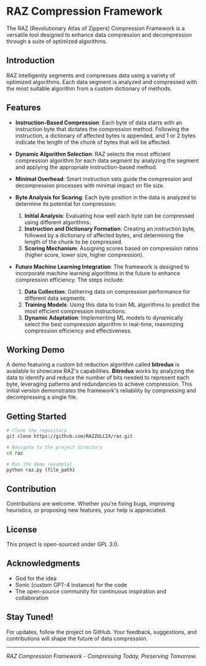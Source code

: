 # RAZ Compression Framework

The RAZ (Revolutionary Atlas of Zippers) Compression Framework is a versatile tool designed to enhance data compression and decompression through a suite of optimized algorithms.

## Introduction

RAZ intelligently segments and compresses data using a variety of optimized algorithms. Each data segment is analyzed and compressed with the most suitable algorithm from a custom dictionary of methods.

## Features

- **Instruction-Based Compression**: Each byte of data starts with an instruction byte that dictates the compression method. Following the instruction, a dictionary of affected bytes is appended, and 1 or 2 bytes indicate the length of the chunk of bytes that will be affected.

- **Dynamic Algorithm Selection**: RAZ selects the most efficient compression algorithm for each data segment by analyzing the segment and applying the appropriate instruction-based method.

- **Minimal Overhead**: Smart instruction sets guide the compression and decompression processes with minimal impact on file size.

- **Byte Analysis for Scoring**: Each byte position in the data is analyzed to determine its potential for compression:
  1. **Initial Analysis**: Evaluating how well each byte can be compressed using different algorithms.
  2. **Instruction and Dictionary Formation**: Creating an instruction byte, followed by a dictionary of affected bytes, and determining the length of the chunk to be compressed.
  3. **Scoring Mechanism**: Assigning scores based on compression ratios (higher score, lower size, higher compression).

- **Future Machine Learning Integration**: The framework is designed to incorporate machine learning algorithms in the future to enhance compression efficiency. The steps include:
  1. **Data Collection**: Gathering data on compression performance for different data segments.
  2. **Training Models**: Using this data to train ML algorithms to predict the most efficient compression instructions.
  3. **Dynamic Adaptation**: Implementing ML models to dynamically select the best compression algorithm in real-time, maximizing compression efficiency and effectiveness.

## Working Demo

A demo featuring a custom bit reduction algorithm called **bitredux** is available to showcase RAZ's capabilities. **Bitredux** works by analyzing the data to identify and reduce the number of bits needed to represent each byte, leveraging patterns and redundancies to achieve compression. This initial version demonstrates the framework's reliability by compressing and decompressing a single file.

## Getting Started

```bash
# Clone the repository
git clone https://github.com/RAZZULLIX/raz.git

# Navigate to the project directory
cd raz

# Run the demo (example)
python raz.py (file_path)
```

## Contribution

Contributions are welcome. Whether you're fixing bugs, improving heuristics, or proposing new features, your help is appreciated.

## License

This project is open-sourced under GPL 3.0.

## Acknowledgments

- God for the idea
- Sonic (custom GPT-4 instance) for the code
- The open-source community for continuous inspiration and collaboration

## Stay Tuned!

For updates, follow the project on GitHub. Your feedback, suggestions, and contributions will shape the future of data compression.

---

*RAZ Compression Framework - Compressing Today, Preserving Tomorrow.*
